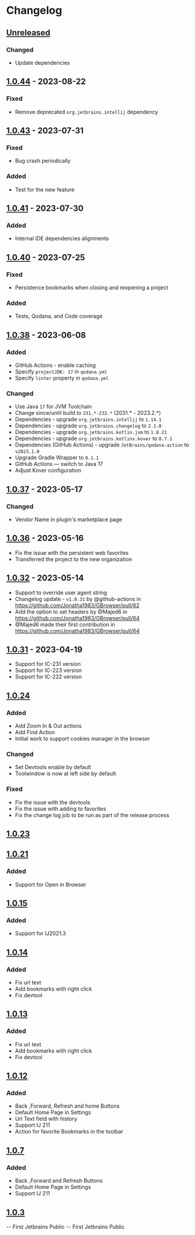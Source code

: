 # Changelog

## [Unreleased]

### Changed

- Update dependencies

## [1.0.44] - 2023-08-22

### Fixed

- Remove deprecated `org.jetbrains.intellij` dependency

## [1.0.43] - 2023-07-31

### Fixed

- Bug crash periodically

### Added

- Test for the new feature

## [1.0.41] - 2023-07-30

### Added

- Internal IDE dependencies alignments

## [1.0.40] - 2023-07-25

### Fixed

- Persistence bookmarks when closing and reopening a project

### Added

- Tests, Qodana, and Code coverage

## [1.0.38] - 2023-06-08

### Added

- GitHub Actions - enable caching
- Specify `projectJDK: 17` in `qodana.yml`
- Specify `linter` property in `qodana.yml`

### Changed

- Use Java `17` for JVM Toolchain
- Change since/until build to `231.*-232.*` (2031.* - 2023.2.*)
- Dependencies - upgrade `org.jetbrains.intellij` to `1.14.1`
- Dependencies - upgrade `org.jetbrains.changelog` to `2.1.0`
- Dependencies - upgrade `org.jetbrains.kotlin.jvm` to `1.8.21`
- Dependencies - upgrade `org.jetbrains.kotlinx.kover` to `0.7.1`
- Dependencies (GitHub Actions) - upgrade `JetBrains/qodana-action` to `v2023.1.0`
- Upgrade Gradle Wrapper to `8.1.1`
- GitHub Actions — switch to Java 17
- Adjust Kover configuration

## [1.0.37] - 2023-05-17

### Changed

- Vendor Name in plugin's marketplace page

## [1.0.36] - 2023-05-16

- Fix the issue with the persistent web favorites
- Transferred the project to the new organization

## [1.0.32] - 2023-05-14

- Support to override user agent string
- Changelog update - `v1.0.31` by @github-actions in https://github.com/Jonatha1983/GBrowser/pull/62
- Add the option to set headers by @Majed6 in https://github.com/Jonatha1983/GBrowser/pull/64
- @Majed6 made their first contribution in https://github.com/Jonatha1983/GBrowser/pull/64

## [1.0.31] - 2023-04-19

- Support for IC-231 version
- Support for IC-223 version
- Support for IC-222 version

## [1.0.24]

### Added

- Add Zoom In & Out actions
- Add Find Action
- Initial work to support cookies manager in the browser

### Changed

- Set Devtools enable by default
- Toolwindow is now at left side by default

### Fixed

- Fix the issue with the devtools
- Fix the issue with adding to favorites
- Fix the change log job to be run as part of the release process

## [1.0.23]

## [1.0.21]

### Added

- Support for Open in Browser

## [1.0.15]

### Added

- Support for IJ2021.3

## [1.0.14]

### Added

- Fix url text
- Add bookmarks with right click
- Fix devtool

## [1.0.13]

### Added

- Fix url text
- Add bookmarks with right click
- Fix devtool

## [1.0.12]

### Added

- Back ,Forward, Refresh and home Buttons
- Default Home Page in Settings
- Url Text field with history
- Support IJ 211
- Action for favorite Bookmarks in the toolbar

## [1.0.7]

### Added

- Back ,Forward and Refresh Buttons
- Default Home Page in Settings
- Support IJ 211

## [1.0.3]

-- First Jetbrains Public
-- First Jetbrains Public

[Unreleased]: https://github.com/edgafner/GBrowser/compare/v1.0.44...HEAD

[1.0.44]: https://github.com/edgafner/GBrowser/compare/v1.0.43...v1.0.44

[1.0.43]: https://github.com/edgafner/GBrowser/compare/v1.0.41...v1.0.43

[1.0.41]: https://github.com/edgafner/GBrowser/compare/v1.0.40...v1.0.41

[1.0.40]: https://github.com/edgafner/GBrowser/compare/v1.0.38...v1.0.40

[1.0.38]: https://github.com/edgafner/GBrowser/compare/v1.0.37...v1.0.38

[1.0.37]: https://github.com/edgafner/GBrowser/compare/v1.0.36...v1.0.37

[1.0.36]: https://github.com/edgafner/GBrowser/compare/v1.0.32...v1.0.36

[1.0.32]: https://github.com/Jonatha1983/GBrowser/compare/v1.0.31...v1.0.32

[1.0.31]: https://github.com/Jonatha1983/GBrowser/compare/v1.0.24...v1.0.31

[1.0.24]: https://github.com/Jonatha1983/GBrowser/compare/v1.0.23...v1.0.24

[1.0.23]: https://github.com/Jonatha1983/GBrowser/compare/v1.0.21...v1.0.23

[1.0.21]: https://github.com/Jonatha1983/GBrowser/compare/v1.0.15...v1.0.21

[1.0.15]: https://github.com/Jonatha1983/GBrowser/compare/v1.0.14...v1.0.15

[1.0.14]: https://github.com/Jonatha1983/GBrowser/compare/v1.0.13...v1.0.14

[1.0.13]: https://github.com/Jonatha1983/GBrowser/compare/v1.0.12...v1.0.13

[1.0.12]: https://github.com/Jonatha1983/GBrowser/compare/v1.0.7...v1.0.12

[1.0.7]: https://github.com/Jonatha1983/GBrowser/compare/v1.0.3...v1.0.7

[1.0.3]: https://github.com/Jonatha1983/GBrowser/commits/v1.0.3
